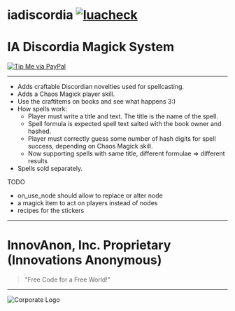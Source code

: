 # iadiscordia [![luacheck][luacheck badge]][luacheck workflow]  
IA Discordia Magick System
==========

[![Tip Me via PayPal](https://img.shields.io/badge/paypal-donate-FF1100.svg?logo=paypal&logoColor=FF1133&style=plastic)](https://www.paypal.me/InnovAnon)

----------

- Adds craftable Discordian novelties used for spellcasting.
- Adds a Chaos Magick player skill.
- Use the craftitems on books and see what happens 3:)
- How spells work:
  - Player must write a title and text.
    The title is the name of the spell.
  - Spell formula is expected spell text salted with the book owner and hashed.
  - Player must correctly guess some number of hash digits for spell success,
    depending on Chaos Magick skill.
  - Now supporting spells with same title, different formulae => different results
- Spells sold separately.

TODO
- on_use_node should allow to replace or alter node
- a magick item to act on players instead of nodes
- recipes for the stickers

[luacheck badge]: https://github.com/InnovAnon-Inc/iadiscordia/workflows/luacheck/badge.svg
[luacheck workflow]: https://github.com/InnovAnon-Inc/iadiscordia/actions?query=workflow%3Aluacheck

----------

# InnovAnon, Inc. Proprietary (Innovations Anonymous)
> "Free Code for a Free World!"
----------

![Corporate Logo](https://innovanon-inc.github.io/assets/images/logo.gif)


